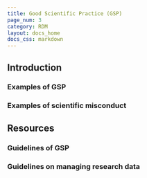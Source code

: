 ```yaml
---
title: Good Scientific Practice (GSP)
page_num: 3
category: RDM
layout: docs_home
docs_css: markdown
---
```

## Introduction

### Examples of GSP

### Examples of scientific misconduct

## Resources

### Guidelines of GSP

### Guidelines on managing research data
